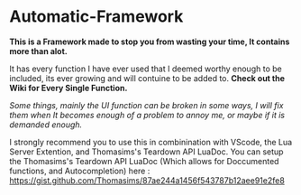 # Automatic-Framework

**This is a Framework made to stop you from wasting your time, It contains more than alot.**

It has every function I have ever used that I deemed worthy enough to be included, its ever growing and will contuine to be added to. 
**Check out the Wiki for Every Single Function.**

*Some things, mainly the UI function can be broken in some ways, I will fix them when It becomes enough of a problem to annoy me, or maybe if it is demanded enough.*

I strongly recommend you to use this in combinination with VScode, the Lua Server Extention, and Thomasims's Teardown API LuaDoc.
You can setup the Thomasims's Teardown API LuaDoc (Which allows for Doccumented functions, and Autocompletion) here :
https://gist.github.com/Thomasims/87ae244a1456f543787b12aee91e2fe8
